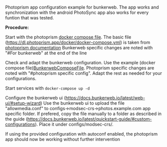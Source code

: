 Photoprism app configuration example for bunkerweb. The app works and synchronization with the android PhotoSync app also works for every funtion that was tested.

**Procedure:**

Start with the photoprism [docker compose file][PhotoprismComposeFile]. The basic file (https://dl.photoprism.app/docker/docker-compose.yml) is taken from [photoprism documentation][PhotoprismDockerDocs]
Bunkerweb specific changes are noted with "#For bunkerweb" at the end of the line

Check and adapt the bunkerweb configuration. Use the example (docker compose file)[BunkerwebComposeFile]. 
Photoprism specific changes are noted with "#photoprism specific config".
Adapt the rest as needed for your configurations.

Start services with `docker-compose up -d`

Configure the bunkerweb ui (https://docs.bunkerweb.io/latest/web-ui/#setup-wizard)
Use the bunkerweb ui to upload the file "allowmedia.conf" to configs->modsec-crs->photos.example.com app specific folder.
If prefered, copy the file manually to a folder as described in the guide (https://docs.bunkerweb.io/latest/quickstart-guide/#custom-configurations). Place it under configs/modsec-crs/.

If using the provided configuration with autoconf enabled, the photoprism app should now be working without further intervention

[PhotoprismDockerDocs]: https://docs.photoprism.app/getting-started/docker-compose/
[PhotoprismComposeFile]: photoprism-compose.yml
[BunkerwebComposeFile]: docker-compose.yml